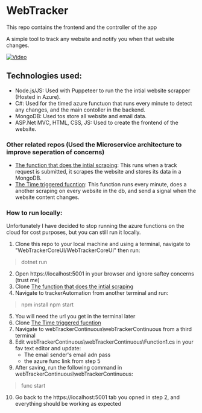 # WebTracker

This repo contains the frontend and the controller of the app

A simple tool to track any website and notify you when that website changes.

[![Video](https://webpagetracker.blob.core.windows.net/pics/demothum.png)](https://youtu.be/uO2EfLAHSeg "Demo")

## Technologies used:
- Node.js/JS: Used with Puppeteer to run the the intial website scrapper (Hosted in Azure).
- C#: Used for the timed azure functuon that runs every minute to detect any changes, and the main contoller in the backend.
- MongoDB: Used tos store all website and email data.
- ASP.Net MVC, HTML, CSS, JS: Used to create the frontend of the website.

### Other related repos (Used the Microservice architecture to improve seperation of concerns)
- [The function that does the intial scraping](https://github.com/jawadjawid/trackerAutomation):
This runs when a track request is submitted, it scrapes the website and stores its data in a MongoDB.
- [The Time triggered fucntion](https://github.com/jawadjawid/webTrackerContinuousAzureFunc):
This function runs every minute, does a another scraping on every website in the db, and send a signal when the website content changes. 

### How to run locally:
Unfortunately I have decided to stop running the azure functions on the cloud for cost purposes, but you can still run it locally.
1. Clone this repo to your local machine and using a terminal, navigate to "WebTrackerCoreUI/WebTrackerCoreUI" then run:
>  dotnet run
2. Open https://localhost:5001 in your browser and ignore saftey concerns (trust me)
3. Clone [The function that does the intial scraping](https://github.com/jawadjawid/trackerAutomation)
4. Navigate to trackerAutomation from another terminal and run:
>  npm install
> npm start
5. You will need the url you get in the terminal later
6. Clone [The Time triggered fucntion](https://github.com/jawadjawid/webTrackerContinuousAzureFunc)
7. Navigate to webTrackerContinuous\webTrackerContinuous from a third terminal
8. Edit webTrackerContinuous\webTrackerContinuous\Function1.cs in your fav text editor and update:
   - The email sender's email adn pass
   - the azure func link from step 5
9. After saving, run the following command in webTrackerContinuous\webTrackerContinuous:
> func start
10. Go back to the https://localhost:5001 tab you opned in step 2, and everything should be working as expected





